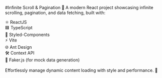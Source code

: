 #Infinite Scroll & Pagination 🔄
A modern React project showcasing infinite scrolling, pagination, and data fetching, built with:

⚛️ ReactJS
<br />
🟦 TypeScript
<br />
💅 Styled-Components
<br />
⚡ Vite
<br />
🌐 Ant Design
<br />
🛠️ Context API
<br />
🤖 Faker.js (for mock data generation)
<br/>
<br/>
Effortlessly manage dynamic content loading with style and performance. 🚀
